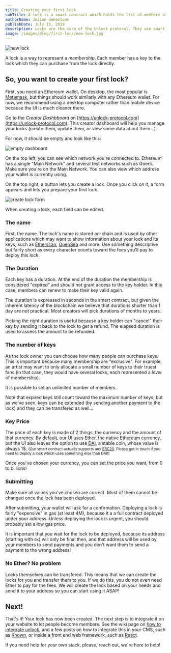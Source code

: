 ```yaml
---
title: Creating your first lock
subTitle: A lock is a smart contract which holds the list of members of your community.
authorName: Julien Genestoux
publishDate: July 15, 2019
description: Locks are the core of the Unlock protocol. They are smart contracts deployed on the Ethereum chain which lets your community become members by purchasing keys to your lock.
image: /images/blog/first-lock/new-lock.jpg
---
```


![new lock](/images/blog/first-lock/new-lock.jpg)

A lock is a way to represent a _membership_. Each member has a key to the lock which they can purchase from the lock directly.

## So, you want to create your first lock?

First, you need an Ethereum wallet. On desktop, the most popular is [Metamask](https://metamask.io/), but things should work similarly with any Ethereum wallet. For now, we recommend using a desktop computer rather than mobile device because the UI is much cleaner there.

Go to the _Creator Dashbboard_ on [https://unlock-protocol.com](https://unlock-protocol.com). This creator dashboard will help you manage your locks (create them, update them, or view some data about them...).

For now, it should be empty and look like this:

![empty dashboard](/images/blog/first-lock/empty-dashboard.png)

On the top left, you can see which network you're connected to. Ethereum has a single "Main Network" and several test networks such as Goerli. Make sure you're on the Main Network. You can also view which address your wallet is currently using.

On the top right, a button lets you create a lock. Once you click on it, a form appears and lets you prepare your first lock.

![create lock form](/images/blog/first-lock/create-lock-form.png)

When creating a lock, each field can be edited.

### The name

First, the name. The lock's name is stored on-chain and is used by other applications which may want to show information about your lock and its keys, such as [Etherscan](https://etherscan.io/), [OpenSea](https://opensea.io/) and more. Use something descriptive but fairly short as every character counts toward the fees you'll pay to deploy this lock.

### The Duration

Each key has a duration. At the end of the duration the membership is considered "expired" and should not grant access to the key holder. In this case, members can renew to make their key valid again.

The duration is expressed in seconds in the smart contract, but given the inherent latency of the blockchain we believe that durations shorter than 1 day are not practical. Most creators will pick durations of months to years.

Picking the right duration is useful because a key holder can "cancel" their key by sending it back to the lock to get a refund. The elapsed duration is used to assess the amount to be refunded.

### The number of keys

As the lock owner you can choose how many people can purchase keys. This is important because many membership are "exclusive". For example, an artist may want to only allocate a small number of keys to their truest fans (in that case, they would have several locks, each represented a _level_ of membership).

It is possible to set an unlimited number of members.

Note that expired keys still count toward the maximum number of keys, but as we've seen, keys can be extended (by sending another payment to the lock) and they can be transfered as well...

### Key Price

The price of each key is made of 2 things: the currency and the amount of that currency. By default, our UI uses Ether, the native Ethereum currency, but the UI also leaves the option to use [DAI](https://makerdao.com/en/dai), a stable coin, whose value is always 1$. <small>(Our smart contract actually supports any [ERC20](https://www.investopedia.com/news/what-erc20-and-what-does-it-mean-ethereum/). Please get in touch if you need to deploy a lock which uses something else than DAI!)</small>

Once you've chosen your currency, you can set the price you want, from 0 to billions!

### Submitting

Make sure all values you've chosen are correct. Most of them cannot be changed once the lock has been deployed.

After submitting, your wallet will ask for a confirmation. Deploying a lock is fairly "expensive" in gas (at least 4M), because it a a full contract deployed under your address. Unless deploying the lock is urgent, you should probably set a low gas price.

It is important that you wait for the lock to be deployed, because its address (starting with `0x`) will only be final then, and that address will be used by your members to send payments and you don't want them to send a payment to the wrong address!

### No Ether? No problem

Locks themselves can be transfered. This means that we can create the locks for you and transfer them to you. If we do this, you do not even need Ether to pay for the fees. We will create the lock based on your needs and send it to your address so you can start using it ASAP!

## Next!

That's it! Your lock has now been created. The next step is to integrate it on your website to let people become members. See the wiki page on [how to integrate unlock](https://github.com/unlock-protocol/unlock/wiki/Integrating-Unlock-on-your-site), and a few posts on how to integrate this in your CMS, such as [Known](/blog/integrating-unlock-with-known/), or inside a front end web framework, such as [React](/blog/integratating-unlock-react/).

If you need help for your own stack, please, reach out, we're here to help!

